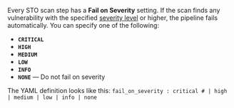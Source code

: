 Every STO scan step has a **Fail on Severity** setting. If the scan finds any vulnerability with the specified [severity level](/docs/security-testing-orchestration/get-started/key-concepts/severities) or higher, the pipeline fails automatically. You can specify one of the following:
* **`CRITICAL`**
* **`HIGH`**
* **`MEDIUM`**
* **`LOW`**
* **`INFO`**
* **`NONE`** — Do not fail on severity

The YAML definition looks like this: `fail_on_severity : critical # | high | medium | low | info | none`